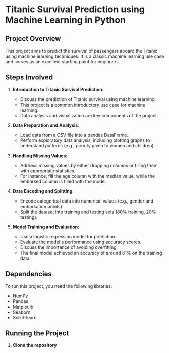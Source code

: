 # Titanic Survival Prediction using Machine Learning in Python

## Project Overview

This project aims to predict the survival of passengers aboard the Titanic using machine learning techniques. It is a classic machine learning use case and serves as an excellent starting point for beginners.

## Steps Involved

1. **Introduction to Titanic Survival Prediction**:
   - Discuss the prediction of Titanic survival using machine learning.
   - This project is a common introductory use case for machine learning.
   - Data analysis and visualization are key components of the project.

2. **Data Preparation and Analysis**:
   - Load data from a CSV file into a pandas DataFrame.
   - Perform exploratory data analysis, including plotting graphs to understand patterns (e.g., priority given to women and children).

3. **Handling Missing Values**:
   - Address missing values by either dropping columns or filling them with appropriate statistics.
   - For instance, fill the age column with the median value, while the embarked column is filled with the mode.

4. **Data Encoding and Splitting**:
   - Encode categorical data into numerical values (e.g., gender and embarkation points).
   - Split the dataset into training and testing sets (80% training, 20% testing).

5. **Model Training and Evaluation**:
   - Use a logistic regression model for prediction.
   - Evaluate the model's performance using accuracy scores.
   - Discuss the importance of avoiding overfitting.
   - The final model achieved an accuracy of around 81% on the training data.

## Dependencies

To run this project, you need the following libraries:
- NumPy
- Pandas
- Matplotlib
- Seaborn
- Scikit-learn

## Running the Project

1. **Clone the repository**
